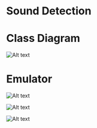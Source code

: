 # Sound Detection


# Class Diagram

![Alt text](https://user-images.githubusercontent.com/17770615/51823969-f4d1f380-231b-11e9-8537-461b65eea7fa.png?raw=true "Main")


# Emulator

![Alt text](https://user-images.githubusercontent.com/17770615/51808912-a4d03e00-22d5-11e9-987e-b25b232c598d.JPG?raw=true "Main")

![Alt text](https://user-images.githubusercontent.com/17770615/51808919-b6b1e100-22d5-11e9-9289-d9c67047df31.JPG?raw=true "Main")

![Alt text](https://user-images.githubusercontent.com/17770615/51808916-b0bc0000-22d5-11e9-8e97-07dd9bc60791.JPG?raw=true "Main")




